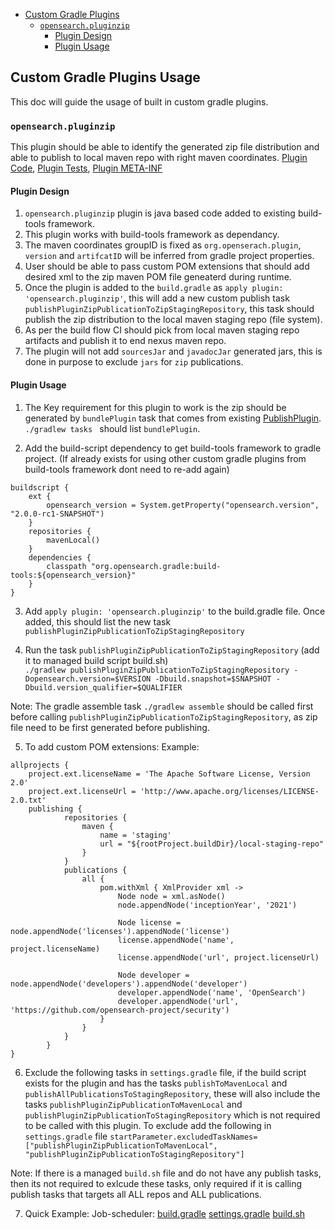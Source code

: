 - [Custom Gradle Plugins](#custom-gradle-plugins-for-opensearch)
  - [`opensearch.pluginzip`](#opensearch.pluginzip)
    - [Plugin Design](#plugin-design)
    - [Plugin Usage](#plugin-usage)

## Custom Gradle Plugins Usage

This doc will guide the usage of built in custom gradle plugins.

### `opensearch.pluginzip`

This plugin should be able to identify the generated zip file distribution and able to publish to local maven repo with right maven coordinates.
[Plugin Code](https://github.com/opensearch-project/OpenSearch/tree/main/buildSrc/src/main/java/org/opensearch/gradle/pluginzip), [Plugin Tests](https://github.com/opensearch-project/OpenSearch/tree/main/buildSrc/src/test/java/org/opensearch/gradle/pluginzip), [Plugin META-INF](https://github.com/opensearch-project/OpenSearch/blob/main/buildSrc/src/main/resources/META-INF/gradle-plugins/opensearch.pluginzip.properties)


#### Plugin Design

1. `opensearch.pluginzip` plugin is java based code added to existing build-tools framework. 
2. This plugin works with build-tools framework as dependancy.
3. The maven coordinates groupID is fixed as `org.openserach.plugin`, `version` and `artifcatID` will be inferred from gradle project properties.
4. User should be able to pass custom POM extensions that should add desired xml to the zip maven POM file geneaterd during runtime.
5. Once the plugin is added to the `build.gradle` as `apply plugin: 'opensearch.pluginzip'`, this will add a new custom publish task `publishPluginZipPublicationToZipStagingRepository`, this task should publish the zip distribution to the local maven staging repo (file system).
6. As per the build flow CI should pick from local maven staging repo artifacts and publish it to end nexus maven repo.
7. The plugin will not add `sourcesJar` and `javadocJar` generated jars, this is done in purpose to exclude `jars` for `zip` publications.

#### Plugin Usage

1. The Key requirement for this plugin to work is the zip should be generated by `bundlePlugin` task that comes from existing [PublishPlugin](https://github.com/opensearch-project/OpenSearch/blob/main/buildSrc/src/main/java/org/opensearch/gradle/PublishPlugin.java). 
`./gradlew tasks ` should list `bundlePlugin`.

2. Add the build-script dependency to get build-tools framework to gradle project. (If already exists for using other custom gradle plugins from build-tools framework dont need to re-add again)
```
buildscript {
    ext {
        opensearch_version = System.getProperty("opensearch.version", "2.0.0-rc1-SNAPSHOT")
    }
    repositories {
        mavenLocal()
    }
    dependencies {
        classpath "org.opensearch.gradle:build-tools:${opensearch_version}"
    }
}
```

3. Add `apply plugin: 'opensearch.pluginzip'` to the build.gradle file.
Once added, this should list the new task `publishPluginZipPublicationToZipStagingRepository`

4. Run the task `publishPluginZipPublicationToZipStagingRepository` (add it to managed build script build.sh)  
```./gradlew publishPluginZipPublicationToZipStagingRepository -Dopensearch.version=$VERSION -Dbuild.snapshot=$SNAPSHOT -Dbuild.version_qualifier=$QUALIFIER```

Note: The gradle assemble task `./gradlew assemble` should be called first before calling `publishPluginZipPublicationToZipStagingRepository`, as zip file need to be first generated before publishing.

5. To add custom POM extensions: 
Example: 
```
allprojects {
    project.ext.licenseName = 'The Apache Software License, Version 2.0'
    project.ext.licenseUrl = 'http://www.apache.org/licenses/LICENSE-2.0.txt'
    publishing {
            repositories {
                maven {
                    name = 'staging'
                    url = "${rootProject.buildDir}/local-staging-repo"
                }
            }
            publications {
                all {
                    pom.withXml { XmlProvider xml ->
                        Node node = xml.asNode()
                        node.appendNode('inceptionYear', '2021')

                        Node license = node.appendNode('licenses').appendNode('license')
                        license.appendNode('name', project.licenseName)
                        license.appendNode('url', project.licenseUrl)

                        Node developer = node.appendNode('developers').appendNode('developer')
                        developer.appendNode('name', 'OpenSearch')
                        developer.appendNode('url', 'https://github.com/opensearch-project/security')
                    }
                }
            }
        }
}
```

6. Exclude the following tasks in `settings.gradle` file, if the build script exists for the plugin and has the tasks `publishToMavenLocal` and `publishAllPublicationsToStagingRepository`, these will also include the tasks `publishPluginZipPublicationToMavenLocal` and `publishPluginZipPublicationToStagingRepository` which is not required to be called with this plugin.
To exclude add the following in `settings.gradle` file `startParameter.excludedTaskNames=["publishPluginZipPublicationToMavenLocal", "publishPluginZipPublicationToStagingRepository"]`

Note: If there is a managed `build.sh` file and do not have any publish tasks, then its not required to exlcude these tasks, only required if it is calling publish tasks that targets all ALL repos and ALL publications.

7. Quick Example:
Job-scheduler:
[build.gradle](https://github.com/prudhvigodithi/job-scheduler/blob/gradleplugin/build.gradle#L33)
[settings.gradle](https://github.com/prudhvigodithi/job-scheduler/blob/gradleplugin/settings.gradle#L13)
[build.sh](https://github.com/prudhvigodithi/job-scheduler/blob/gradleplugin/scripts/build.sh#L80)

